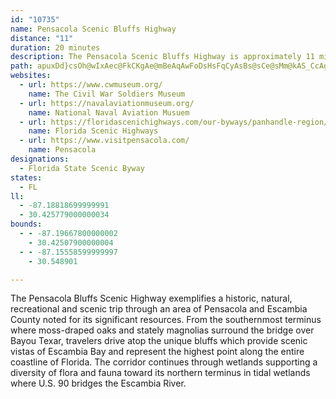 ```yaml
---
id: "10735"
name: Pensacola Scenic Bluffs Highway
distance: "11"
duration: 20 minutes
description: The Pensacola Scenic Bluffs Highway is approximately 11 miles along U.S. Highway 90 from the Bayou Texar Bridge to the U.S. Highway 90 Bridge over Escambia River.
path: apuxDd}csOh@wIxAec@FkCKgAe@mBeAqAwFoDsHsFqCyAsBs@sCe@sMm@kAS_CcAgCgCy@g@mB}@cASsAGqCFmId@{H?e\qA}Eg@cF_AcYgH_DaAmDyAqZgPeCmB}D{EmBeBkPsK{FcCmGwByHyBsKeCwC[sCDeBXwf@fKyCd@gCFiBEiDa@wYgKoCyAoBkAaBgBsMuQsByBgCsA}Ae@eAQkCEcBNy@R{CjAwB|A}JlLiAbAcDrBuDlAeE`@c]~@qAJ{C~@eY|QqDrA_Db@a\\mCh@wCnAyAdAcBpBqBfEcHzU_Pbn@kB`FyAfDoPtZwBnCgb@vXww@xg@eGxAeE?qMgDsTyC
websites:
  - url: https://www.cwmuseum.org/
    name: The Civil War Soldiers Museum
  - url: https://navalaviationmuseum.org/
    name: National Naval Aviation Musuem
  - url: https://floridascenichighways.com/our-byways/panhandle-region/pensacola-scenic-bluffs/
    name: Florida Scenic Highways
  - url: https://www.visitpensacola.com/
    name: Pensacola
designations:
  - Florida State Scenic Byway
states:
  - FL
ll:
  - -87.18818699999991
  - 30.425779000000034
bounds:
  - - -87.19667800000002
    - 30.42507900000004
  - - -87.15558599999997
    - 30.548901

---
```


The Pensacola Bluffs Scenic Highway exemplifies a historic, natural, recreational and scenic trip through an area of Pensacola and Escambia County noted for its significant resources. From the southernmost terminus where moss-draped oaks and stately magnolias surround the bridge over Bayou Texar, travelers drive atop the unique bluffs which provide scenic vistas of Escambia Bay and represent the highest point along the entire coastline of Florida.  The corridor continues through wetlands supporting a diversity of flora and fauna toward its northern terminus in tidal wetlands where U.S. 90 bridges the Escambia River.
